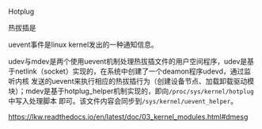 Hotplug

热拔插是





uevent事件是linux kernel发出的一种通知信息。


udev与mdev是两个使用uevent机制处理热拔插文件的用户空间程序，udev是基于netlink（socket）实现的，在系统中创建了一个deamon程序udevd，通过监听内核
发送的uevent来执行相应的热拔插行为（创建设备节点、加载卸载驱动模块）；mdev是基于hotplug_helper机制实现的，即向`/proc/sys/kernel/hotplug`中写入处理脚本
即可。该文件内容会同步到`/sys/kernel/uevent_helper`。



<https://lkw.readthedocs.io/en/latest/doc/03_kernel_modules.html#dmesg>